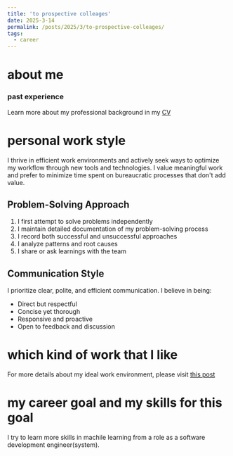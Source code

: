 ```yaml
---
title: 'to prospective colleages'
date: 2025-3-14
permalink: /posts/2025/3/to-prospective-colleages/
tags:
  - career
---
```





# about me


### past experience
Learn more about my professional background in my [CV](https://tallsong.github.io/files/cv.pdf)

# personal work style
I thrive in efficient work environments and actively seek ways to optimize my workflow through new tools and technologies. I value meaningful work and prefer to minimize time spent on bureaucratic processes that don't add value.
## Problem-Solving Approach
1. I first attempt to solve problems independently
2. I maintain detailed documentation of my problem-solving process
3. I record both successful and unsuccessful approaches
4. I analyze patterns and root causes
5. I share or ask learnings with the team

## Communication Style

I prioritize clear, polite, and efficient communication. I believe in being:
- Direct but respectful
- Concise yet thorough
- Responsive and proactive
- Open to feedback and discussion

# which kind of work that I like
For more details about my ideal work environment, please visit [this post](https://tallsong.github.io/posts/2025/3/ideal-job/)

# my career goal and my skills for this goal

I try to learn more skills in machile learning from a role as a software development engineer(system).







